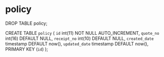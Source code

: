 # policy

DROP TABLE policy;

CREATE TABLE `policy` (
  `id` int(11) NOT NULL AUTO_INCREMENT,
  `quote_no` int(16) DEFAULT NULL,
  `receipt_no` int(10) DEFAULT NULL,
  `created_date` timestamp DEFAULT now(),
  `updated_date`  timestamp DEFAULT now(),
  PRIMARY KEY (`id`)
);